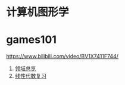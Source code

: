 # 计算机图形学

# games101 
https://www.bilibili.com/video/BV1X7411F744/

1. [领域总览](领域总览.md)
2. [线性代数复习](线性代数复习.md)

